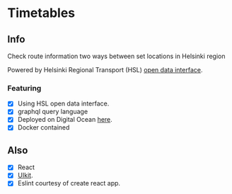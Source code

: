 # Timetables

## Info

Check route information two ways between set locations in Helsinki region

Powered by Helsinki Regional Transport (HSL) [open data interface](https://www.hsl.fi/en/opendata).

### Featuring
- [x] Using HSL open data interface.
- [x] graphql query language
- [x] Deployed on Digital Ocean [here](http://46.101.169.92/).
- [x] Docker contained
## Also
- [x] React
- [x] [UIkit](https://getuikit.com/).
- [x] Eslint courtesy of create react app.
